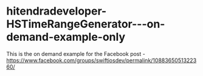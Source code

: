 # hitendradeveloper-HSTimeRangeGenerator---on-demand-example-only
This is the on demand example for the Facebook post - https://www.facebook.com/groups/swiftiosdev/permalink/1088365051322360/
